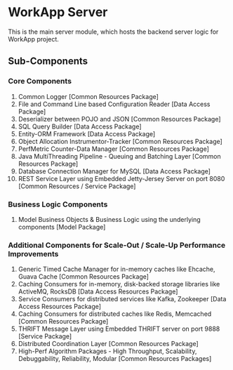 # WorkApp Server

This is the main server module, which hosts the backend server logic for WorkApp project. 

## Sub-Components

### Core Components

  1. Common Logger [Common Resources Package]
  2. File and Command Line based Configuration Reader [Data Access Package]
  3. Deserializer between POJO and JSON [Common Resources Package]
  4. SQL Query Builder [Data Access Package]
  5. Entity-ORM Framework  [Data Access Package]  
  6. Object Allocation Instrumentor-Tracker [Common Resources Package]
  7. PerfMetric Counter-Data Manager [Common Resources Package]  
  8. Java MultiThreading Pipeline - Queuing and Batching Layer [Common Resources Package]
  9. Database Connection Manager for MySQL [Data Access Package]
  10. REST Service Layer using Embedded Jetty-Jersey Server on port 8080 [Common Resources / Service Package]

### Business Logic Components

  1. Model Business Objects & Business Logic using the underlying components [Model Package]

### Additional Components for Scale-Out / Scale-Up Performance Improvements

  1. Generic Timed Cache Manager for in-memory caches like Ehcache, Guava Cache [Common Resources Package]
  2. Caching Consumers for in-memory, disk-backed storage libraries like ActiveMQ, RocksDB [Data Access Resources Package]
  3. Service Consumers for distributed services like Kafka, Zookeeper [Data Access Resources Package]  
  4. Caching Consumers for distributed caches like Redis, Memcached [Common Resources Package]  
  5. THRIFT Message Layer using Embedded THRIFT server on port 9888 [Service Package] 
  6. Distributed Coordination Layer [Common Resources Package]
  7. High-Perf Algorithm Packages - High Throughput, Scalability, Debuggability, Reliability, Modular  [Common Resources Packages]
